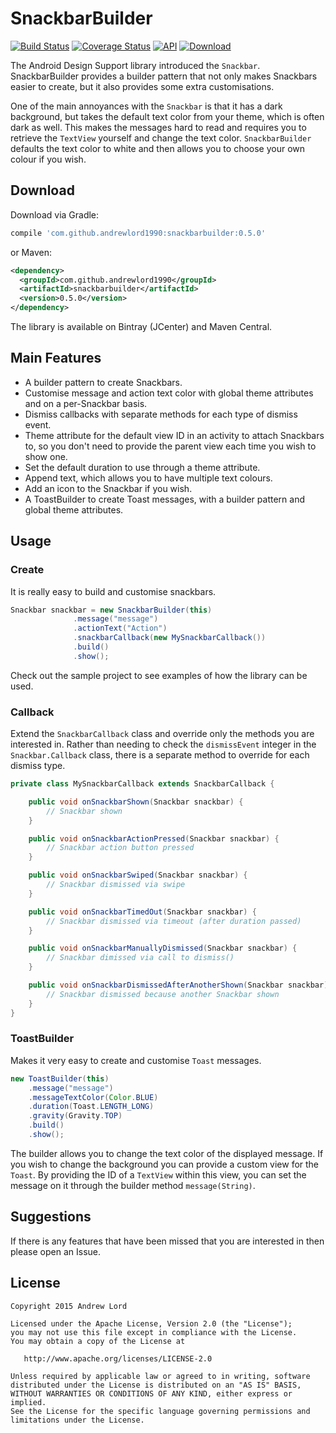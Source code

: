 # SnackbarBuilder

[![Build Status](https://travis-ci.org/andrewlord1990/SnackbarBuilder.svg?branch=master)](https://travis-ci.org/andrewlord1990/SnackbarBuilder)
[![Coverage Status](https://coveralls.io/repos/andrewlord1990/SnackbarBuilder/badge.svg?branch=master&service=github)](https://coveralls.io/github/andrewlord1990/SnackbarBuilder?branch=master)
[![API](https://img.shields.io/badge/API-7%2B-brightgreen.svg?style=flat)](https://android-arsenal.com/api?level=7)
[ ![Download](https://api.bintray.com/packages/andrewlord1990/maven/snackbar-builder/images/download.svg) ](https://bintray.com/andrewlord1990/maven/snackbar-builder/_latestVersion)

The Android Design Support library introduced the `Snackbar`. SnackbarBuilder provides a builder pattern that not only makes Snackbars easier to create, but it also provides some extra customisations.

One of the main annoyances with the `Snackbar` is that it has a dark background, but takes the default text color from your theme, which is often dark as well. This makes the messages hard to read and requires you to retrieve the `TextView` yourself and change the text color. `SnackbarBuilder` defaults the text color to white and then allows you to choose your own colour if you wish.


## Download

Download via Gradle:
```groovy
compile 'com.github.andrewlord1990:snackbarbuilder:0.5.0'
```
or Maven:
```xml
<dependency>
  <groupId>com.github.andrewlord1990</groupId>
  <artifactId>snackbarbuilder</artifactId>
  <version>0.5.0</version>
</dependency>
```

The library is available on Bintray (JCenter) and Maven Central.


## Main Features

- A builder pattern to create Snackbars.
- Customise message and action text color with global theme attributes and on a per-Snackbar basis.
- Dismiss callbacks with separate methods for each type of dismiss event.
- Theme attribute for the default view ID in an activity to attach Snackbars to, so you don't need to provide the parent view each time you wish to show one.
- Set the default duration to use through a theme attribute.
- Append text, which allows you to have multiple text colours.
- Add an icon to the Snackbar if you wish.
- A ToastBuilder to create Toast messages, with a builder pattern and global theme attributes.

## Usage

### Create

It is really easy to build and customise snackbars.

```java
Snackbar snackbar = new SnackbarBuilder(this)
              .message("message")
              .actionText("Action")
              .snackbarCallback(new MySnackbarCallback())
              .build()
              .show();
```

Check out the sample project to see examples of how the library can be used.

### Callback

Extend the `SnackbarCallback` class and override only the methods you are interested in. Rather than needing to check the `dismissEvent` integer in the `Snackbar.Callback` class, there is a separate method to override for each dismiss type.

```java
private class MySnackbarCallback extends SnackbarCallback {

    public void onSnackbarShown(Snackbar snackbar) {
        // Snackbar shown
    }

    public void onSnackbarActionPressed(Snackbar snackbar) {
        // Snackbar action button pressed
    }

    public void onSnackbarSwiped(Snackbar snackbar) {
        // Snackbar dismissed via swipe
    }

    public void onSnackbarTimedOut(Snackbar snackbar) {
        // Snackbar dismissed via timeout (after duration passed)
    }

    public void onSnackbarManuallyDismissed(Snackbar snackbar) {
        // Snackbar dimissed via call to dismiss()
    }

    public void onSnackbarDismissedAfterAnotherShown(Snackbar snackbar) {
        // Snackbar dismissed because another Snackbar shown
    }
}
```

### ToastBuilder

Makes it very easy to create and customise `Toast` messages.

```java
new ToastBuilder(this)
    .message("message")
    .messageTextColor(Color.BLUE)
    .duration(Toast.LENGTH_LONG)
    .gravity(Gravity.TOP)
    .build()
    .show();
```

The builder allows you to change the text color of the displayed message. If you wish to change the background you can provide a custom view for the `Toast`. By providing the ID of a `TextView` within this view, you can set the message on it through the builder method `message(String)`.

## Suggestions

If there is any features that have been missed that you are interested in then please open an Issue.

## License

    Copyright 2015 Andrew Lord

    Licensed under the Apache License, Version 2.0 (the "License");
    you may not use this file except in compliance with the License.
    You may obtain a copy of the License at

       http://www.apache.org/licenses/LICENSE-2.0

    Unless required by applicable law or agreed to in writing, software
    distributed under the License is distributed on an "AS IS" BASIS,
    WITHOUT WARRANTIES OR CONDITIONS OF ANY KIND, either express or implied.
    See the License for the specific language governing permissions and
    limitations under the License.
